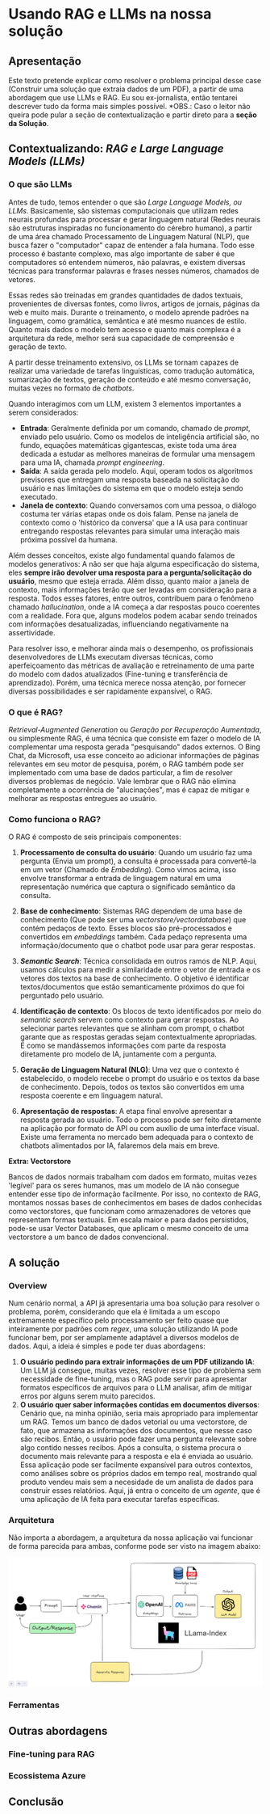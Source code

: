 # Usando RAG e LLMs na nossa solução

## Apresentação

Este texto pretende explicar como resolver o problema principal desse case (Construir uma solução que extraia dados de um PDF), a partir de uma abordagem que use LLMs e RAG. Eu sou ex-jornalista, então tentarei descrever tudo da forma mais simples possível. *OBS.: Caso o leitor não queira pode pular a seção de contextualização e partir direto para a **seção da Solução**.

## Contextualizando: *RAG e Large Language Models (LLMs)*
### O que são LLMs

Antes de tudo, temos entender o que são *Large Language Models, ou LLMs*. Basicamente, são sistemas computacionais que utilizam redes neurais profundas para processar e gerar linguagem natural (Redes neurais são estruturas inspiradas no funcionamento do cérebro humano), a partir de uma área chamado Processamento de Linguagem Natural (NLP), que busca fazer o "computador" capaz de entender a fala humana. Todo esse processo é bastante complexo, mas algo importante de saber é que computadores só entendem números, não palavras, e existem diversas técnicas para transformar palavras e frases nesses números, chamados de vetores.

Essas redes são treinadas em grandes quantidades de dados textuais, provenientes de diversas fontes, como livros, artigos de jornais, páginas da web e muito mais. Durante o treinamento, o modelo aprende padrões na linguagem, como gramática, semântica e até mesmo nuances de estilo. Quanto mais dados o modelo tem acesso e quanto mais complexa é a arquitetura da rede, melhor será sua capacidade de compreensão e geração de texto.

A partir desse treinamento extensivo, os LLMs se tornam capazes de realizar uma variedade de tarefas linguísticas, como tradução automática, sumarização de textos, geração de conteúdo e até mesmo conversação, muitas vezes no formato de *chatbots*.

Quando interagimos com um LLM, existem 3 elementos importantes a serem considerados:

- **Entrada**: Geralmente definida por um comando, chamado de *prompt*, enviado pelo usuário. Como os modelos de inteligência artificial são, no fundo, equações matemáticas gigantescas, existe toda uma área dedicada a estudar as melhores maneiras de formular uma mensagem para uma IA, chamada *prompt engineering*.
- **Saída**: A saída gerada pelo modelo. Aqui, operam todos os algoritmos previsores que entregam uma resposta baseada na solicitação do usuário e nas limitações do sistema em que o modelo esteja sendo executado.
- **Janela de contexto**: Quando conversamos com uma pessoa, o diálogo costuma ter várias etapas onde os dois falam. Pense na janela de contexto como o 'histórico da conversa' que a IA usa para continuar entregando respostas relevantes para simular uma interação mais próxima possível da humana.

Além desses conceitos, existe algo fundamental quando falamos de modelos generativos: A não ser que haja alguma especificação do sistema, eles **sempre irão devolver uma resposta para a pergunta/solicitação do usuário**, mesmo que esteja errada. Além disso, quanto maior a janela de contexto, mais informações terão que ser levadas em consideração para a resposta. Todos esses fatores, entre outros, contribuem para o fenômeno chamado *hallucination*, onde a IA começa a dar respostas pouco coerentes com a realidade. Fora que, alguns modelos podem acabar sendo treinados com informações desatualizadas, influenciando negativamente na assertividade.

Para resolver isso, e melhorar ainda mais o desempenho, os profissionais desenvolvedores de LLMs executam diversas técnicas, como aperfeiçoamento das métricas de avaliação e retreinamento de uma parte do modelo com dados atualizados (Fine-tuning e transferência de aprendizado). Porém, uma técnica merece nossa atenção, por fornecer diversas possibilidades e ser rapidamente expansível, o RAG.

### O que é RAG?

*Retrieval-Augmented Generation* ou *Geração por Recuperação Aumentada*, ou simplesmente RAG, é uma técnica que consiste em fazer o modelo de IA complementar uma resposta gerada "pesquisando" dados externos. O Bing Chat, da Microsoft, usa esse conceito ao adicionar informações de páginas relevantes em seu motor de pesquisa, porém, o RAG também pode ser implementado com uma base de dados particular, a fim de resolver diversos problemas de negócio. Vale lembrar que o RAG não elimina completamente a ocorrência de "alucinações", mas é capaz de mitigar e melhorar as respostas entregues ao usuário.


### Como funciona o RAG?

O RAG é composto de seis principais componentes:

1. **Processamento de consulta do usuário**:
Quando um usuário faz uma pergunta (Envia um prompt), a consulta é processada para convertê-la em um vetor (Chamado de *Embedding*). Como vimos acima, isso envolve transformar a entrada de linguagem natural em uma representação numérica que captura o significado semântico da consulta.

2. **Base de conhecimento**:
Sistemas RAG dependem de uma base de conhecimento (Que pode ser uma *vectorstore/vectordatabase*) que contém pedaços de texto. Esses blocos são pré-processados e convertidos em *embeddings* também. Cada pedaço representa uma informação/documento que o chatbot pode usar para gerar respostas.

3. ***Semantic Search***:
Técnica consolidada em outros ramos de NLP. Aqui, usamos cálculos para medir a similaridade entre o vetor de entrada e os vetores dos textos na base de conhecimento. O objetivo é identificar textos/documentos que estão semanticamente próximos do que foi perguntado pelo usuário.

4. **Identificação de contexto**:
Os blocos de texto identificados por meio do *semantic search* servem como contexto para gerar respostas. Ao selecionar partes relevantes que se alinham com prompt, o chatbot garante que as respostas geradas sejam contextualmente apropriadas. É como se mandássemos informações com parte da resposta diretamente pro modelo de IA, juntamente com a pergunta.

5. **Geração de Linguagem Natural (NLG)**:
Uma vez que o contexto é estabelecido, o modelo recebe o prompt do usuário e os textos da base de conhecimento. Depois, todos os textos são convertidos em uma resposta coerente e em linguagem natural. 

6. **Apresentação de respostas**:
A etapa final envolve apresentar a resposta gerada ao usuário. Todo o processo pode ser feito diretamente na aplicação por formato de API ou com auxílio de uma interface visual. Existe uma ferramenta no mercado bem adequada para o contexto de chatbots alimentados por IA, falaremos dela mais em breve.

**Extra: Vectorstore**

Bancos de dados normais trabalham com dados em formato, muitas vezes 'legível' para os seres humanos, mas um modelo de IA não consegue entender esse tipo de informação facilmente. Por isso, no contexto de RAG, montamos nossas bases de conhecimentos em bases de dados conhecidas como vectorstores, que funcionam como armazenadores de vetores que representam formas textuais. Em escala maior e para dados persistidos, pode-se usar Vector Databases, que aplicam o mesmo conceito de uma vectorstore a um banco de dados convencional.

## A solução
### Overview

Num cenário normal, a API já apresentaria uma boa solução para resolver o problema, porém, considerando que ela é limitada a um escopo extremamente específico pelo processamento ser feito quase que inteiramente por padrões com *regex*, uma solução utilizando IA pode funcionar bem, por ser amplamente adaptável a diversos modelos de dados. Aqui, a ideia é simples e pode ter duas abordagens: 
1. **O usuário pedindo para extrair informações de um PDF utilizando IA**: Um LLM já consegue, muitas vezes, resolver esse tipo de problema sem necessidade de fine-tuning, mas o RAG pode servir para apresentar formatos específicos de arquivos para o LLM analisar, afim de mitigar erros por alguns serem muito parecidos.
2. **O usuário quer saber informações contidas em documentos diversos**: Cenário que, na minha opinião, seria mais apropriado para implementar um RAG. Temos um banco de dados vetorial ou uma vectorstore, de fato, que armazena as informações dos documentos, que nesse caso são recibos. Então, o usuário pode fazer uma pergunta relevante sobre algo contido nesses recibos. Após a consulta, o sistema procura o documento mais relevante para a resposta e ela é enviada ao usuário. Essa aplicação pode ser facilmente expansível para outros contextos, como análises sobre os próprios dados em tempo real, mostrando qual produto vendeu mais sem a necesidade de um analista de dados para construir esses relatórios. Aqui, já entra o conceito de um *agente*, que é uma aplicação de IA feita para executar tarefas específicas.

### Arquitetura

Não importa a abordagem, a arquitetura da nossa aplicação vai funcionar de forma parecida para ambas, conforme pode ser visto na imagem abaixo:

![Alt text2](include/images/arch_rag.png?raw=true)

### Ferramentas



## Outras abordagens




### Fine-tuning para RAG



### Ecossistema Azure



## Conclusão